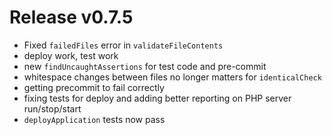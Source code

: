 # Release v0.7.5

- Fixed `failedFiles` error in `validateFileContents`
- deploy work, test work
- new `findUncaughtAssertions` for test code and pre-commit
- whitespace changes between files no longer matters for `identicalCheck`
- getting precommit to fail correctly
- fixing tests for deploy and adding better reporting on PHP server run/stop/start
- `deployApplication` tests now pass
